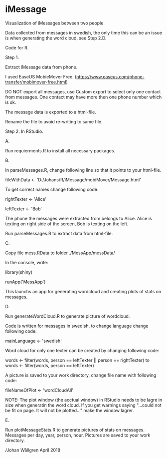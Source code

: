 # iMessage
Visualization of iMessages between two people

Data collected from messages in swedish, the only time this can be an issue is when generating the word cloud, see Step 2.D. 

Code for R.


Step 1.

Extract iMessage data from phone. 

I used EaseUS MobieMover Free. (https://www.easeus.com/phone-transfer/mobimover-free.html)

DO NOT export all messages, use Custom export to select only one contact from messages. One contact may have more then one phone number which is ok.

The message data is exported to a html-file.

Rename the file to avoid re-writing to same file.



Step 2.
In RStudio.


A.

Run requierments.R to install all necessary packages.


B.

In parseMessages.R, change following line so that it points to your html-file.

fileWithData <-
  'D:/Johans/R/iMessage/mobiMover/Message.html'

To get correct names change following code:

rightTexter <- 'Alice'

leftTexter <- 'Bob'

The phone the messages were extracted from belongs to Alice.
Alice is texting on right side of the screen, Bob is texting on the left. 

Run parseMessages.R to extract data from html-file.


C.

Copy file mess.RData to folder ./MessApp/messData/


In the console, write:

library(shiny)

runApp('MessApp')


This launchs an app for generating wordcloud and creating plots of stats on messages.


D.

Run generateWordCloud.R to generate picture of wordcloud. 

Code is written for messages in swedish, to change language change following code:

mainLanguage <- 'swedish'

Word cloud for only one texter can be created by changing following code:

words <- filter(words, person == leftTexter || person == rightTexter) 
to
words <- filter(words, person == leftTexter)

A picture is saved to your work directory, change file name with following code:

fileNameOfPlot <- 'wordCloudAll'

NOTE: The plot window (the acctual window) in RStudio needs to be lagre in size when generatin the word cloud.
If you get warnings saying  "...could not be fit on page. It will not be plotted..." make the window lagrer.


E.

Run plotMessageStats.R to generate pictures of stats on messages. Messages per day, year, person, hour.
Pictures are saved to your work directory.


/Johan Wållgren April 2018

